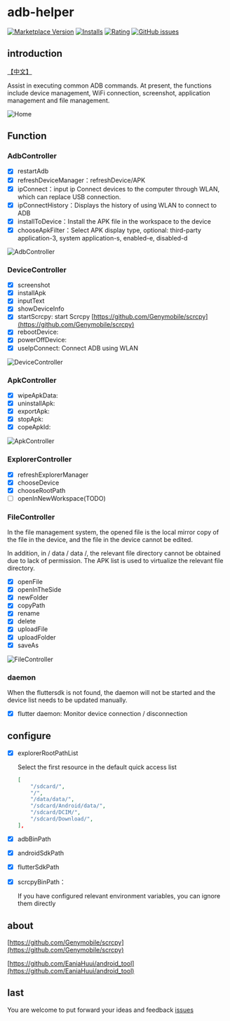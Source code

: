 # adb-helper

[![Marketplace Version](https://vsmarketplacebadge.apphb.com/version/jawa0919.adb-helper.svg)](https://marketplace.visualstudio.com/items?itemName=jawa0919.adb-helper) [![Installs](https://vsmarketplacebadge.apphb.com/installs/jawa0919.adb-helper.svg)](https://marketplace.visualstudio.com/items?itemName=jawa0919.adb-helper) [![Rating](https://vsmarketplacebadge.apphb.com/rating-star/jawa0919.adb-helper.svg)](https://marketplace.visualstudio.com/items?itemName=jawa0919.adb-helper) [![GitHub issues](https://img.shields.io/github/issues/jawa0919/adb-helper)](https://github.com/jawa0919/adb-helper/issues)

## introduction

[【中文】](./README_zh.md)

Assist in executing common ADB commands. At present, the functions include device management, WiFi connection, screenshot, application management and file management.

![Home](./docs/img/home.png)

## Function

### AdbController

- [x] restartAdb
- [x] refreshDeviceManager：refreshDevice/APK
- [x] ipConnect：input ip Connect devices to the computer through WLAN, which can replace USB connection.
- [x] ipConnectHistory：Displays the history of using WLAN to connect to ADB
- [x] installToDevice：Install the APK file in the workspace to the device
- [x] chooseApkFilter：Select APK display type, optional: third-party application-3, system application-s, enabled-e, disabled-d

![AdbController](./docs/img/AdbController.gif)

### DeviceController

- [x] screenshot
- [x] installApk
- [x] inputText
- [x] showDeviceInfo
- [x] startScrcpy: start Scrcpy [https://github.com/Genymobile/scrcpy](https://github.com/Genymobile/scrcpy)
- [x] rebootDevice:
- [x] powerOffDevice:
- [x] useIpConnect: Connect ADB using WLAN

![DeviceController](./docs/img/DeviceController.gif)

### ApkController

- [x] wipeApkData:
- [x] uninstallApk:
- [x] exportApk:
- [x] stopApk:
- [x] copeApkId:

![ApkController](./docs/img/ApkController.png)

### ExplorerController

- [x] refreshExplorerManager
- [x] chooseDevice
- [x] chooseRootPath
- [ ] openInNewWorkspace(TODO)

### FileController

In the file management system, the opened file is the local mirror copy of the file in the device, and the file in the device cannot be edited.

In addition, in / data / data /, the relevant file directory cannot be obtained due to lack of permission. The APK list is used to virtualize the relevant file directory.

- [x] openFile
- [x] openInTheSide
- [x] newFolder
- [x] copyPath
- [x] rename
- [x] delete
- [x] uploadFile
- [x] uploadFolder
- [x] saveAs

![FileController](./docs/img/FileController.png)

### daemon

When the fluttersdk is not found, the daemon will not be started and the device list needs to be updated manually.

- [x] flutter daemon: Monitor device connection / disconnection

## configure

- [x] explorerRootPathList

  Select the first resource in the default quick access list

  ```json
  [
      "/sdcard/",
      "/",
      "/data/data/",
      "/sdcard/Android/data/",
      "/sdcard/DCIM/",
      "/sdcard/Download/",
  ],
  ```

- [x] adbBinPath
- [x] androidSdkPath
- [x] flutterSdkPath
- [x] scrcpyBinPath：

  If you have configured relevant environment variables, you can ignore them directly

## about

[https://github.com/Genymobile/scrcpy](https://github.com/Genymobile/scrcpy)

[https://github.com/EaniaHuui/android_tool](https://github.com/EaniaHuui/android_tool)

## last

You are welcome to put forward your ideas and feedback [issues](https://github.com/jawa0919/adb-helper/issues)
